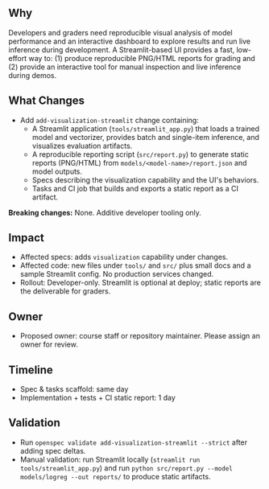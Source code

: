 ## Why

Developers and graders need reproducible visual analysis of model performance and an interactive dashboard to explore results and run live inference during development. A Streamlit-based UI provides a fast, low-effort way to: (1) produce reproducible PNG/HTML reports for grading and (2) provide an interactive tool for manual inspection and live inference during demos.

## What Changes

- Add `add-visualization-streamlit` change containing:
  - A Streamlit application (`tools/streamlit_app.py`) that loads a trained model and vectorizer, provides batch and single-item inference, and visualizes evaluation artifacts.
  - A reproducible reporting script (`src/report.py`) to generate static reports (PNG/HTML) from `models/<model-name>/report.json` and model outputs.
  - Specs describing the visualization capability and the UI's behaviors.
  - Tasks and CI job that builds and exports a static report as a CI artifact.

**Breaking changes:** None. Additive developer tooling only.

## Impact

- Affected specs: adds `visualization` capability under changes.
- Affected code: new files under `tools/` and `src/` plus small docs and a sample Streamlit config. No production services changed.
- Rollout: Developer-only. Streamlit is optional at deploy; static reports are the deliverable for graders.

## Owner

- Proposed owner: course staff or repository maintainer. Please assign an owner for review.

## Timeline

- Spec & tasks scaffold: same day
- Implementation + tests + CI static report: 1 day

## Validation

- Run `openspec validate add-visualization-streamlit --strict` after adding spec deltas.
- Manual validation: run Streamlit locally (`streamlit run tools/streamlit_app.py`) and run `python src/report.py --model models/logreg --out reports/` to produce static artifacts.
